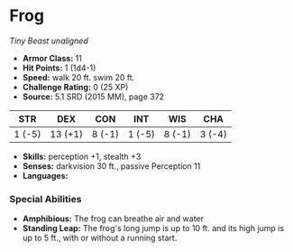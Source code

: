 # Frog

*Tiny* *Beast* *unaligned*

- **Armor Class:** 11
- **Hit Points:** 1 (1d4-1)
- **Speed:** walk 20 ft. swim 20 ft.
- **Challenge Rating:** 0 (25 XP)
- **Source:** 5.1 SRD (2015 MM), page 372

| STR | DEX | CON | INT | WIS | CHA |
| --- | --- | --- | --- | --- | --- |
| 1 (-5) | 13 (+1) | 8 (-1) | 1 (-5) | 8 (-1) | 3 (-4) |

- **Skills:** perception +1, stealth +3
- **Senses:** darkvision 30 ft., passive Perception 11
- **Languages:** 

### Special Abilities

- **Amphibious:** The frog can breathe air and water
- **Standing Leap:** The frog's long jump is up to 10 ft. and its high jump is up to 5 ft., with or without a running start.


